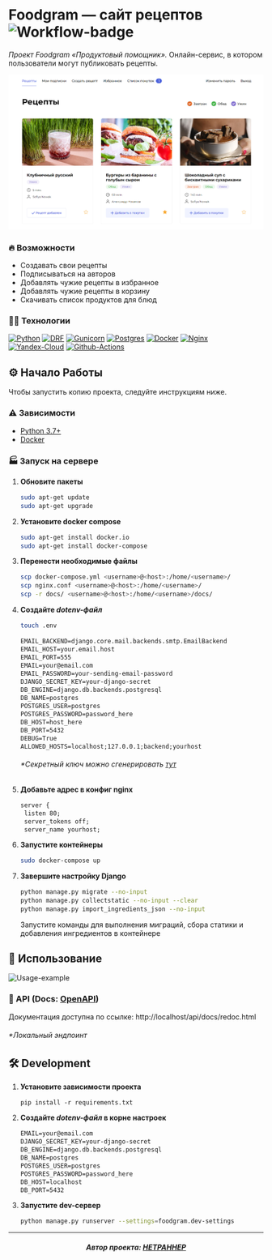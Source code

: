 # Foodgram — сайт рецептов ![Workflow-badge]

*Проект Foodgram «Продуктовый помощник».* Онлайн-сервис, в котором пользователи могут 
публиковать рецепты.

![Main page](docs/main-page.png)

### 🔥 Возможности

- Создавать свои рецепты
- Подписываться на авторов
- Добавлять чужие рецепты в избранное
- Добавлять чужие рецепты в корзину
- Скачивать список продуктов для блюд

### 👨‍💻 Технологии

[![Python][Python-badge]][Python-url]
[![DRF][DRF-badge]][DRF-url]
[![Gunicorn][Gunicorn-badge]][Gunicorn-url]
[![Postgres][Postgres-badge]][Postgres-url]
[![Docker][Docker-badge]][Docker-url]
[![Nginx][Nginx-badge]][Nginx-url]
[![Yandex-Cloud][Yandex-Cloud-badge]][Yandex-Cloud-url]
[![Github-Actions][Github-Actions-badge]][Github-Actions-url]

## ⚙ Начало Работы

Чтобы запустить копию проекта, следуйте инструкциям ниже.

### ⚠ Зависимости

- [Python 3.7+][Python-url]
- [Docker][Docker-url]


### 🏭 Запуск на сервере

1. **Обновите пакеты**
   
   ```bash
   sudo apt-get update
   sudo apt-get upgrade
   ```

2. **Установите docker compose**
   
   ```bash
   sudo apt-get install docker.io
   sudo apt-get install docker-compose
   ```

3. **Перенести необходимые файлы**
   
   ```bash
   scp docker-compose.yml <username>@<host>:/home/<username>/
   scp nginx.conf <username>@<host>:/home/<username>/
   scp -r docs/ <username>@<host>:/home/<username>/docs/
   ```

4. **Создайте *dotenv-файл***

   ```bash
   touch .env
   ```

   ```dotenv
   EMAIL_BACKEND=django.core.mail.backends.smtp.EmailBackend
   EMAIL_HOST=your.email.host
   EMAIL_PORT=555
   EMAIL=your@email.com
   EMAIL_PASSWORD=your-sending-email-password
   DJANGO_SECRET_KEY=your-django-secret
   DB_ENGINE=django.db.backends.postgresql
   DB_NAME=postgres
   POSTGRES_USER=postgres
   POSTGRES_PASSWORD=password_here
   DB_HOST=host_here
   DB_PORT=5432
   DEBUG=True
   ALLOWED_HOSTS=localhost;127.0.0.1;backend;yourhost
   ```
   
   ###### **Секретный ключ можно сгенерировать [тут](https://djecrety.ir/)*

5. **Добавьте адрес в конфиг nginx**

   ```nginx
   server {
    listen 80;
    server_tokens off;
    server_name yourhost;
   ```

6. **Запустите контейнеры**

   ```bash
   sudo docker-compose up
   ```
   
7. **Завершите настройку Django**
   
   ```bash
   python manage.py migrate --no-input
   python manage.py collectstatic --no-input --clear
   python manage.py import_ingredients_json --no-input
   ```
   
   Запустите команды для выполнения миграций, сбора статики и
   добавления ингредиентов в контейнере


## 👀 Использование

![Usage-example](docs/demonstration.gif)

### 📖 API (Docs: [OpenAPI](docs/openapi-schema.yml))

Документация доступна по ссылке: http://localhost/api/docs/redoc.html

   ###### **Локальный эндпоинт*

## 🛠 Development

1. **Установите зависимости проекта**

    ```shell
    pip install -r requirements.txt
    ```

2. **Создайте *dotenv-файл* в корне настроек**

    ```dotenv
    EMAIL=your@email.com
    DJANGO_SECRET_KEY=your-django-secret
    DB_ENGINE=django.db.backends.postgresql
    DB_NAME=postgres
    POSTGRES_USER=postgres
    POSTGRES_PASSWORD=password_here
    DB_HOST=localhost
    DB_PORT=5432
    ```

3. **Запустите dev-сервер**

    ```bash
    python manage.py runserver --settings=foodgram.dev-settings
    ```
   
---

<h5 align="center">
Автор проекта: <a href="https://github.com/HETPAHHEP">HETPAHHEP</a>
</h5>

<!-- MARKDOWN BADGES & URLs -->
[Python-badge]: https://img.shields.io/badge/Python-4db8ff?style=for-the-badge&logo=python&logoColor=%23ffeb3b

[Python-url]: https://www.python.org/

[Gunicorn-badge]: https://img.shields.io/badge/gunicorn-%298729.svg?style=for-the-badge&logo=gunicorn&logoColor=white

[Gunicorn-url]: https://gunicorn.org/

[Postgres-badge]: https://img.shields.io/badge/postgres-%23316192.svg?style=for-the-badge&logo=postgresql&logoColor=white

[Postgres-url]: https://www.postgresql.org/

[Docker-badge]: https://img.shields.io/badge/docker-%230db7ed.svg?style=for-the-badge&logo=docker&logoColor=white

[Docker-url]: https://www.docker.com/

[Nginx-badge]: https://img.shields.io/badge/nginx-%23009639.svg?style=for-the-badge&logo=nginx&logoColor=white

[Nginx-url]: https://nginx.org

[DRF-badge]: https://img.shields.io/badge/Django_REST-f44336?style=for-the-badge&logo=django

[DRF-url]: https://www.django-rest-framework.org

[Yandex-Cloud-badge]: https://img.shields.io/badge/Yandex_Cloud-white?style=for-the-badge

[Yandex-Cloud-url]: https://cloud.yandex.ru

[Github-Actions-badge]: https://img.shields.io/badge/Github_Actions-%239c27b0?style=for-the-badge&logo=github%20actions&logoColor=white

[Github-Actions-url]: https://github.com/features/actions

[Workflow-badge]: https://img.shields.io/github/actions/workflow/status/HETPAHHEP/foodgram-project-react/foodgram-workflow.yml?style=flat&logo=github&label=Foodgram%20Workflow

